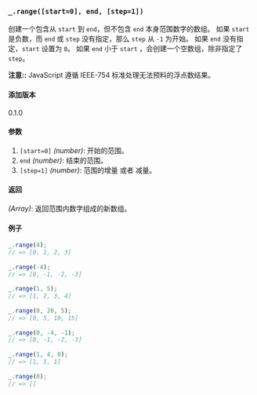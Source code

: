 ### `_.range([start=0], end, [step=1])`[​](#_rangestart0-end-step1 "_rangestart0-end-step1的直接链接")

创建一个包含从 `start` 到 `end`，但不包含 `end` 本身范围数字的数组。 如果 `start` 是负数，而 `end` 或 `step` 没有指定，那么 `step` 从 `-1` 为开始。 如果 `end` 没有指定，`start` 设置为 `0`。 如果 `end` 小于 `start` ，会创建一个空数组，除非指定了 `step`。  
  
**注意::** JavaScript 遵循 IEEE-754 标准处理无法预料的浮点数结果。

#### 添加版本

0.1.0

#### 参数

1.  `[start=0]` _(number)_: 开始的范围。
2.  `end` _(number)_: 结束的范围。
3.  `[step=1]` _(number)_: 范围的增量 或者 减量。

#### 返回

_(Array)_: 返回范围内数字组成的新数组。

#### 例子

```js
_.range(4);
// => [0, 1, 2, 3]
 
_.range(-4);
// => [0, -1, -2, -3]
 
_.range(1, 5);
// => [1, 2, 3, 4]
 
_.range(0, 20, 5);
// => [0, 5, 10, 15]
 
_.range(0, -4, -1);
// => [0, -1, -2, -3]
 
_.range(1, 4, 0);
// => [1, 1, 1]
 
_.range(0);
// => []

```